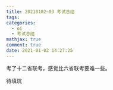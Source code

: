 ```yaml
---
title: 20210102~03 考试总结
tags:
categories:
  - oi
  - 考试总结
mathjax: true
comment: true
date: 2021-01-02 14:27:25
---
```


考了十二省联考，感觉比六省联考要难一些。

待填坑